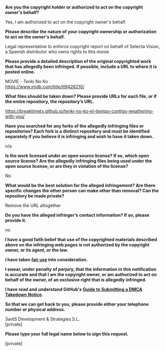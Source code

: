 **Are you the copyright holder or authorized to act on the copyright owner's behalf?**

Yes, I am authorized to act on the copyright owner's behalf.

**Please describe the nature of your copyright ownership or authorization to act on the owner's behalf.**

Legal representative to enforce copyright report on behalf of Selecta Vision, a Spanish distributor who owns rights to this movie

**Please provide a detailed description of the original copyrighted work that has allegedly been infringed. If possible, include a URL to where it is posted online.**

MOVIE - Tenki No Ko  
https://www.imdb.com/title/tt9426210/

**What files should be taken down? Please provide URLs for each file, or if the entire repository, the repository’s URL.**

https://breaktimetv.github.io/tenki-no-ko-el-tiempo-contigo-weathering-with-you/

**Have you searched for any forks of the allegedly infringing files or repositories? Each fork is a distinct repository and must be identified separately if you believe it is infringing and wish to have it taken down.**

n/a

**Is the work licensed under an open source license? If so, which open source license? Are the allegedly infringing files being used under the open source license, or are they in violation of the license?**

No

**What would be the best solution for the alleged infringement? Are there specific changes the other person can make other than removal? Can the repository be made private?**

Remove the URL altogether

**Do you have the alleged infringer’s contact information? If so, please provide it.**

no

**I have a good faith belief that use of the copyrighted materials described above on the infringing web pages is not authorized by the copyright owner, or its agent, or the law.**

**I have taken <a href="https://www.lumendatabase.org/topics/22">fair use</a> into consideration.**

**I swear, under penalty of perjury, that the information in this notification is accurate and that I am the copyright owner, or am authorized to act on behalf of the owner, of an exclusive right that is allegedly infringed.**

**I have read and understand GitHub's <a href="https://help.github.com/articles/guide-to-submitting-a-dmca-takedown-notice/">Guide to Submitting a DMCA Takedown Notice</a>.**

**So that we can get back to you, please provide either your telephone number or physical address.**

3antS Development & Strategies S.L.  
[private]

**Please type your full legal name below to sign this request.**

[private]
